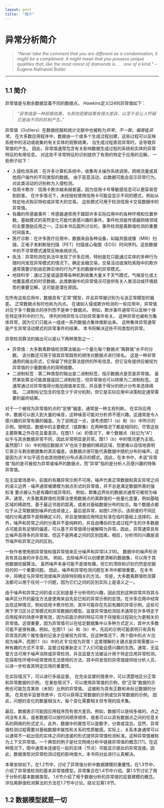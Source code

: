 ```yaml
---
layout: post
title:  "简介"
---
```


# 异常分析简介


> *“Never take the comment that you are different as a condemnation, it might be a compliment. It might mean that you possess unique qualities that, like the most rarest of diamonds is . . . one of a kind.”* – Eugene Nathaniel Butler

---

## 1.1 简介

异常值是与剩余数据显着不同的数据点。 *Hawkins*定义[249]异常值如下：

> *“异常值是一种观察结果，与其他观察结果有很大差异，以至于会让人怀疑它是由不同的机制产生。”*

异常值（Outliers）在数据挖掘和统计文献中也被称为*异常*，*不一致*，*偏差*或*异常*。 在大多数应用程序中，数据由一个或多个生成过程创建，这些过程可以反映系统中的活动或收集的有关实体的观察结果。 当生成过程表现异常时，会导致异常值的产生。 因此，异常值通常包含有关影响数据生成过程的系统和实体的异常特征的有用信息。 对这些不寻常特征的识别提供了有用的特定于应用的见解。 一些例子如下：
- 入侵检测系统：在许多计算机系统中，收集有关操作系统调用，网络流量或其他用户操作的不同类型的数据。 由于恶意活动，此数据可能会显示异常行为。 对此类活动的识别称为入侵检测。
- 信用卡欺诈：信用卡欺诈越来越普遍，因为信用卡号等敏感信息可以更容易受到损害。 在许多情况下，未经授权使用信用卡可能会显示不同的模式，例如从特定地点购买特权或非常大的交易。 这些模式可用于检测信用卡交易数据中的异常值。
- 有趣的传感器事件：传感器通常用于跟踪许多实际应用中的各种环境和位置参数。基础模式的突然变化可能代表感兴趣的事件。事件检测是传感器网络领域的主要激励应用之一。正如本书后面所讨论的，事件检测是离群值检测的重要时间版本。
- 医疗诊断：在许多医疗应用中，数据来自各种设备，如磁共振成像（MRI）扫描，正电子发射断层扫描（PET）扫描或心电图（ECG）时间序列。这些数据中的不寻常模式通常反映疾病状况。
- 执法：异常检测在执法中发现了许多应用，特别是在只能通过实体的多种行为随时间发现异常模式的情况下。确定金融交易，交易活动或保险索赔中的欺诈通常需要识别由犯罪实体的行为产生的数据中的异常模式。
- 地球科学：通过卫星或遥感等各种机制收集大量关于天气模式，气候变化或土地覆盖模式的时空数据。此类数据中的异常情况可提供有关人类活动或环境趋势的重要见解，这可能是潜在原因。

在所有这些应用中，数据具有“正常”模型，并且异常被识别为与该正常模型的偏差。 正常数据点有时也称为内点。 在诸如入侵或欺诈检测的一些应用中，异常值对应于多个数据点的序列而不是单个数据点。 例如，欺诈事件通常可以反映个体在特定序列中的行为。 序列的特异性与识别异常事件有关。 这种异常也被称为集体异常，因为它们只能从一组或一系列数据点集体推断出来。 这种集体异常通常是产生异常活动模式的异常事件的结果。 本书将解决这些不同类型的异常。

异常检测算法的输出可以是以下两种类型之一：
- 异常值：大多数离群值检测算法输出一个量化每个数据点“离群值”水平的分数。 该分数还可用于按其异常趋势的顺序对数据点进行排名。 这是一种非常通用的输出形式，它保留了特定算法提供的所有信息，但它没有提供应被视为异常值的少量数据点的简明摘要。
- 二进制标签：第二种类型的输出是二进制标签，指示数据点是否是异常值。 虽然某些算法可能直接返回二进制标签，但异常值也可以转换为二进制标签。 这通常通过对异常值得分施加阈值来实现，并且基于得分的统计分布来选择阈值。 二进制标记包含的信息少于评分机制，但它是实际应用中决策制定通常需要的最终结果。

对于一个被视为异常值的点的“足够”偏差，通常是一种主观判断。 在实际应用中，数据可以嵌入到大量的噪音，这种噪音可能对分析师不感兴趣。这通常是令人感兴趣的非常有趣的偏差。为了说明这一点，请考虑图1.1（a）和（b）中所示的示例。很明显，数据中的主要模式（或群集）在两种情况下都是相同的，尽管这些主要群集之外存在显着差异。在图1.1（a）的情况下，单个数据点（标记为“A”）似乎与其余数据非常不同，因此非常明显是异常。图1.1（b）中的情况更为主观。虽然图1.1（b）中的相应数据点“A”也处于数据的稀疏区域，但更难以自信地表明它表示与剩余数据集的真实偏差。该数据点很可能代表数据中随机分布的噪声。这是因为点'A'似乎适合由其他随机分布点表示的模式。因此，在本书中，术语“异常值”指的是可被视为异常或噪声的数据点，而“异常”指的是分析人员感兴趣的特殊异常值。

在无监督场景中，前面的有趣异常示例不可用，噪声代表正常数据和真实异常之间的语义边界 - 噪声通常被建模为弱点形式的异常值，并不总是满足数据所需的强标准 要点被认为是有趣的或异常的。 例如，群集边界处的数据点通常可被视为噪声。通常，大多数离群值检测算法使用数据点的离群值的一些量化度量，例如基础区域的稀疏性，基于最近邻居的距离，或者对基础数据分布的拟合。每个数据点都位于从正常数据到噪声的连续谱上，最后是异常，如图1.2所示。该频谱的不同区域的分离通常不是精确定义的，并且是根据应用特定标准在临时基础上选择的。此外，噪声和异常之间的分离并不是纯粹的，并且由嘈杂的生成过程产生的许多数据点可能具有足够的偏差，可以基于异常值得分被解释为异常。因此，异常通常具有比噪声高得多的异常值，但这不是两者之间的区别因素。相反，分析师的兴趣是调节噪声和异常之间的区别。

一些作者使用弱异常值和强异常值来区分噪声和异常[4,318]。 数据中的噪声检测具有其自身的许多应用。 例如，去除噪声可以创建更清晰的数据集，可以用于其他数据挖掘算法。 虽然噪声本身可能不是很有趣，但它的清除和识别仍然是挖掘目的的一个重要问题。 因此，噪声和异常检测问题在本书中都很重要。 在本书中，将确定与异常检测或噪声消除特别相关的方法。 但是，大多数离群值检测算法都可以用于任何一个问题，因为它们之间的区别实际上是语义之一。

由于噪声和异常之间的语义区别是基于分析师的兴趣，因此找到这种异常并将其与噪声区分开的最佳方法是使用来自先前已知的异常示例的反馈。在许多应用中经常出现这种情况，例如信用卡欺诈检测，其中可能存在先前有趣的异常示例。这些可用于学习区分正常模式和异常数据的模型。监督异常值检测技术通常在许多特定于应用程序的场景中更有效，因为前面示例的特征可用于将搜索过程锐化为更相关的异常值。这很重要，因为异常值可以在给定数据集中以多种方式定义，其中大多数可能不是很有趣。例如，在图1.1（a）和（b）中，先前的示例可能表明只有具有异常高的两个属性值的记录才应被视为异常。在这种情况下，两个图中的点'A'应视为噪声，而图1.1（b）中的点'B'应视为异常！这里理解的关键点是异常需要以一种有趣的方式不寻常，监督过程重新定义了人们可能会感兴趣的东西。通常，无监督方法可用于噪声消除或异常检测，并且监督方法被设计用于特定应用异常检测。在探索性环境中经常使用无法使用的方法，其中将发现的异常值提供给分析人员，以进一步检查其特定应用的重要性。

在实际情况下，可以进行多级监督。 在完全监督的情景中，可以清楚地区分正常和异常数据的示例。 在某些情况下，可以使用异常值的示例，但“正常”数据的示例也可能包含某些（未知）比例的异常值。 这被称为具有正数和未标记数据的分类。 在其他半监督场景中，仅可以获得正常数据的示例或仅异常数据的示例。 因此，问题的变化的数量相当大，每个变化需要相关但专用的技术集。

最后，数据表示可能因应用程序而有很大差异。例如，数据可以是纯多维的，点之间没有关系，或者数据可以按时间顺序顺序，或者可以以具有数据点之间的任意关系的网络的形式定义。此外，数据中的属性可以是数字，分类或混合。显然，异常值检测过程需要对基础数据中属性和关系的性质敏感。实际上，关系本身通常可以以通常不一起出现的实体之间的连接的形式提供异常值检测标准。这种异常值被称为上下文异常值。一个典型的例子是社交网络分析中链接异常值的概念[17]。在这种情况下，图中通常未连接在一起的实体（节点）可能显示彼此的异常连接。因此，数据类型对异常检测过程的影响很大，本书将对此进行认真解决。

本章安排如下。在1.2节中，讨论了异常值分析中数据建模的重要性。在1.3节中，介绍了异常值检测的基本异常值模型。异常集合在1.4节中介绍。第1.5节讨论了用于分析的基本数据类型。 1.6节介绍了用于数据分析的异常值的监督建模的概念。评估离群值检测算法的方法在1.7节中讨论。结论见第1.8节。

## 1.2 数据模型就是一切
